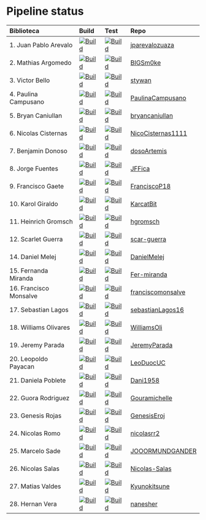 # Pipeline status
Biblioteca | Build | Test | Repo 
|:-----|:-------|:-----|:-----
|1. Juan Pablo Arevalo|[![Build](https://github.com/jparevalozuaza/dsy1103-salas-bibliotecas/actions/workflows/build.yml/badge.svg)](https://github.com/jparevalozuaza/dsy1103-salas-bibliotecas/actions/workflows/build.yml)|[![Build](https://github.com/jparevalozuaza/dsy1103-salas-bibliotecas/actions/workflows/tests.yml/badge.svg)](https://github.com/jparevalozuaza/dsy1103-salas-bibliotecas/actions/workflows/tests.yml)|[jparevalozuaza](https://github.com/jparevalozuaza/dsy1103-salas-bibliotecas)
|2. Mathias Argomedo|[![Build](https://github.com/BIGSm0ke/dsy1103-salas-bibliotecas/actions/workflows/build.yml/badge.svg)](https://github.com/BIGSm0ke/dsy1103-salas-bibliotecas/actions/workflows/build.yml)|[![Build](https://github.com/BIGSm0ke/dsy1103-salas-bibliotecas/actions/workflows/tests.yml/badge.svg)](https://github.com/BIGSm0ke/dsy1103-salas-bibliotecas/actions/workflows/tests.yml)|[BIGSm0ke](https://github.com/BIGSm0ke/dsy1103-salas-bibliotecas)
|3. Victor Bello|[![Build](https://github.com/stywan/dsy1103-salas-bibliotecas/actions/workflows/build.yml/badge.svg)](https://github.com/stywan/dsy1103-salas-bibliotecas/actions/workflows/build.yml)|[![Build](https://github.com/stywan/dsy1103-salas-bibliotecas/actions/workflows/tests.yml/badge.svg)](https://github.com/stywan/dsy1103-salas-bibliotecas/actions/workflows/tests.yml)|[stywan](https://github.com/stywan/dsy1103-salas-bibliotecas)
|4. Paulina Campusano|[![Build](https://github.com/PaulinaCampusano/dsy1103-salas-bibliotecas/actions/workflows/build.yml/badge.svg)](https://github.com/PaulinaCampusano/dsy1103-salas-bibliotecas/actions/workflows/build.yml)|[![Build](https://github.com/PaulinaCampusano/dsy1103-salas-bibliotecas/actions/workflows/tests.yml/badge.svg)](https://github.com/PaulinaCampusano/dsy1103-salas-bibliotecas/actions/workflows/tests.yml)|[PaulinaCampusano](https://github.com/PaulinaCampusano/dsy1103-salas-bibliotecas)
|5. Bryan Caniullan|[![Build](https://github.com/bryancaniullan/dsy1103-salas-bibliotecas/actions/workflows/build.yml/badge.svg)](https://github.com/bryancaniullan/dsy1103-salas-bibliotecas/actions/workflows/build.yml)|[![Build](https://github.com/bryancaniullan/dsy1103-salas-bibliotecas/actions/workflows/tests.yml/badge.svg)](https://github.com/bryancaniullan/dsy1103-salas-bibliotecas/actions/workflows/tests.yml)|[bryancaniullan](https://github.com/bryancaniullan/dsy1103-salas-bibliotecas)
|6. Nicolas Cisternas|[![Build](https://github.com/NicoCisternas1111/dsy1103-salas-bibliotecas/actions/workflows/build.yml/badge.svg)](https://github.com/NicoCisternas1111/dsy1103-salas-bibliotecas/actions/workflows/build.yml)|[![Build](https://github.com/NicoCisternas1111/dsy1103-salas-bibliotecas/actions/workflows/tests.yml/badge.svg)](https://github.com/NicoCisternas1111/dsy1103-salas-bibliotecas/actions/workflows/tests.yml)|[NicoCisternas1111](https://github.com/NicoCisternas1111/dsy1103-salas-bibliotecas)
|7. Benjamin Donoso|[![Build](https://github.com/dosoArtemis/dsy1103-salas-bibliotecas/actions/workflows/build.yml/badge.svg)](https://github.com/dosoArtemis/dsy1103-salas-bibliotecas/actions/workflows/build.yml)|[![Build](https://github.com/dosoArtemis/dsy1103-salas-bibliotecas/actions/workflows/tests.yml/badge.svg)](https://github.com/dosoArtemis/dsy1103-salas-bibliotecas/actions/workflows/tests.yml)|[dosoArtemis](https://github.com/dosoArtemis/dsy1103-salas-bibliotecas)
|8. Jorge Fuentes|[![Build](https://github.com/JFFica/dsy1103-salas-bibliotecas/actions/workflows/build.yml/badge.svg)](https://github.com/JFFica/dsy1103-salas-bibliotecas/actions/workflows/build.yml)|[![Build](https://github.com/JFFica/dsy1103-salas-bibliotecas/actions/workflows/tests.yml/badge.svg)](https://github.com/JFFica/dsy1103-salas-bibliotecas/actions/workflows/tests.yml)|[JFFica](https://github.com/JFFica/dsy1103-salas-bibliotecas)
|9. Francisco Gaete|[![Build](https://github.com/FranciscoP18/dsy1103-salas-bibliotecas/actions/workflows/build.yml/badge.svg)](https://github.com/FranciscoP18/dsy1103-salas-bibliotecas/actions/workflows/build.yml)|[![Build](https://github.com/FranciscoP18/dsy1103-salas-bibliotecas/actions/workflows/tests.yml/badge.svg)](https://github.com/FranciscoP18/dsy1103-salas-bibliotecas/actions/workflows/tests.yml)|[FranciscoP18](https://github.com/FranciscoP18/dsy1103-salas-bibliotecas)
|10. Karol Giraldo|[![Build](https://github.com/KarcatBit/dsy1103-salas-bibliotecas/actions/workflows/build.yml/badge.svg)](https://github.com/KarcatBit/dsy1103-salas-bibliotecas/actions/workflows/build.yml)|[![Build](https://github.com/KarcatBit/dsy1103-salas-bibliotecas/actions/workflows/tests.yml/badge.svg)](https://github.com/KarcatBit/dsy1103-salas-bibliotecas/actions/workflows/tests.yml)|[KarcatBit](https://github.com/KarcatBit/dsy1103-salas-bibliotecas)
|11. Heinrich Gromsch|[![Build](https://github.com/hgromsch/dsy1103-salas-bibliotecas/actions/workflows/build.yml/badge.svg)](https://github.com/hgromsch/dsy1103-salas-bibliotecas/actions/workflows/build.yml)|[![Build](https://github.com/hgromsch/dsy1103-salas-bibliotecas/actions/workflows/tests.yml/badge.svg)](https://github.com/hgromsch/dsy1103-salas-bibliotecas/actions/workflows/tests.yml)|[hgromsch](https://github.com/hgromsch/dsy1103-salas-bibliotecas)
|12. Scarlet Guerra|[![Build](https://github.com/scar-guerra/dsy1103-salas-bibliotecas/actions/workflows/build.yml/badge.svg)](https://github.com/scar-guerra/dsy1103-salas-bibliotecas/actions/workflows/build.yml)|[![Build](https://github.com/scar-guerra/dsy1103-salas-bibliotecas/actions/workflows/tests.yml/badge.svg)](https://github.com/scar-guerra/dsy1103-salas-bibliotecas/actions/workflows/tests.yml)|[scar-guerra](https://github.com/scar-guerra/dsy1103-salas-bibliotecas)
|14. Daniel Melej|[![Build](https://github.com/DanielMelej/dsy1103-salas-bibliotecas/actions/workflows/build.yml/badge.svg)](https://github.com/DanielMelej/dsy1103-salas-bibliotecas/actions/workflows/build.yml)|[![Build](https://github.com/DanielMelej/dsy1103-salas-bibliotecas/actions/workflows/tests.yml/badge.svg)](https://github.com/DanielMelej/dsy1103-salas-bibliotecas/actions/workflows/tests.yml)|[DanielMelej](https://github.com/DanielMelej/dsy1103-salas-bibliotecas)
|15. Fernanda Miranda|[![Build](https://github.com/Fer-miranda/dsy1103-salas-bibliotecas/actions/workflows/build.yml/badge.svg)](https://github.com/Fer-miranda/dsy1103-salas-bibliotecas/actions/workflows/build.yml)|[![Build](https://github.com/Fer-miranda/dsy1103-salas-bibliotecas/actions/workflows/tests.yml/badge.svg)](https://github.com/Fer-miranda/dsy1103-salas-bibliotecas/actions/workflows/tests.yml)|[Fer-miranda](https://github.com/Fer-miranda/dsy1103-salas-bibliotecas)
|16. Francisco Monsalve|[![Build](https://github.com/franciscomonsalve/dsy1103-salas-bibliotecas/actions/workflows/build.yml/badge.svg)](https://github.com/franciscomonsalve/dsy1103-salas-bibliotecas/actions/workflows/build.yml)|[![Build](https://github.com/franciscomonsalve/dsy1103-salas-bibliotecas/actions/workflows/tests.yml/badge.svg)](https://github.com/franciscomonsalve/dsy1103-salas-bibliotecas/actions/workflows/tests.yml)|[franciscomonsalve](https://github.com/franciscomonsalve/dsy1103-salas-bibliotecas)
|17. Sebastian Lagos|[![Build](https://github.com/sebastianLagos16/dsy1103-salas-bibliotecas/actions/workflows/build.yml/badge.svg)](https://github.com/sebastianLagos16/dsy1103-salas-bibliotecas/actions/workflows/build.yml)|[![Build](https://github.com/sebastianLagos16/dsy1103-salas-bibliotecas/actions/workflows/tests.yml/badge.svg)](https://github.com/sebastianLagos16/dsy1103-salas-bibliotecas/actions/workflows/tests.yml)|[sebastianLagos16](https://github.com/sebastianLagos16/dsy1103-salas-bibliotecas)
|18. Williams Olivares|[![Build](https://github.com/WilliamsOli/dsy1103-salas-bibliotecas/actions/workflows/build.yml/badge.svg)](https://github.com/WilliamsOli/dsy1103-salas-bibliotecas/actions/workflows/build.yml)|[![Build](https://github.com/WilliamsOli/dsy1103-salas-bibliotecas/actions/workflows/tests.yml/badge.svg)](https://github.com/WilliamsOli/dsy1103-salas-bibliotecas/actions/workflows/tests.yml)|[WilliamsOli](https://github.com/WilliamsOli/dsy1103-salas-bibliotecas)
|19. Jeremy Parada|[![Build](https://github.com/JeremyParada/dsy1103-salas-bibliotecas/actions/workflows/build.yml/badge.svg)](https://github.com/JeremyParada/dsy1103-salas-bibliotecas/actions/workflows/build.yml)|[![Build](https://github.com/JeremyParada/dsy1103-salas-bibliotecas/actions/workflows/tests.yml/badge.svg)](https://github.com/JeremyParada/dsy1103-salas-bibliotecas/actions/workflows/tests.yml)|[JeremyParada](https://github.com/JeremyParada/dsy1103-salas-bibliotecas)
|20. Leopoldo Payacan|[![Build](https://github.com/LeoDuocUC/dsy1103-salas-bibliotecas/actions/workflows/build.yml/badge.svg)](https://github.com/LeoDuocUC/dsy1103-salas-bibliotecas/actions/workflows/build.yml)|[![Build](https://github.com/LeoDuocUC/dsy1103-salas-bibliotecas/actions/workflows/tests.yml/badge.svg)](https://github.com/LeoDuocUC/dsy1103-salas-bibliotecas/actions/workflows/tests.yml)|[LeoDuocUC](https://github.com/LeoDuocUC/dsy1103-salas-bibliotecas)
|21. Daniela Poblete|[![Build](https://github.com/Dani1958/dsy1103-salas-bibliotecas/actions/workflows/build.yml/badge.svg)](https://github.com/Dani1958/dsy1103-salas-bibliotecas/actions/workflows/build.yml)|[![Build](https://github.com/Dani1958/dsy1103-salas-bibliotecas/actions/workflows/tests.yml/badge.svg)](https://github.com/Dani1958/dsy1103-salas-bibliotecas/actions/workflows/tests.yml)|[Dani1958](https://github.com/Dani1958/dsy1103-salas-bibliotecas)
|22. Guora Rodriguez|[![Build](https://github.com/Gouramichelle/dsy1103-salas-bibliotecas/actions/workflows/build.yml/badge.svg)](https://github.com/Gouramichelle/dsy1103-salas-bibliotecas/actions/workflows/build.yml)|[![Build](https://github.com/Gouramichelle/dsy1103-salas-bibliotecas/actions/workflows/tests.yml/badge.svg)](https://github.com/Gouramichelle/dsy1103-salas-bibliotecas/actions/workflows/tests.yml)|[Gouramichelle](https://github.com/Gouramichelle/dsy1103-salas-bibliotecas)
|23. Genesis Rojas|[![Build](https://github.com/GenesisEroj/dsy1103-salas-bibliotecas/actions/workflows/build.yml/badge.svg)](https://github.com/GenesisEroj/dsy1103-salas-bibliotecas/actions/workflows/build.yml)|[![Build](https://github.com/GenesisEroj/dsy1103-salas-bibliotecas/actions/workflows/tests.yml/badge.svg)](https://github.com/GenesisEroj/dsy1103-salas-bibliotecas/actions/workflows/tests.yml)|[GenesisEroj](https://github.com/GenesisEroj/dsy1103-salas-bibliotecas)
|24. Nicolas Romo|[![Build](https://github.com/nicolasrr2/dsy1103-salas-bibliotecas/actions/workflows/build.yml/badge.svg)](https://github.com/nicolasrr2/dsy1103-salas-bibliotecas/actions/workflows/build.yml)|[![Build](https://github.com/nicolasrr2/dsy1103-salas-bibliotecas/actions/workflows/tests.yml/badge.svg)](https://github.com/nicolasrr2/dsy1103-salas-bibliotecas/actions/workflows/tests.yml)|[nicolasrr2](https://github.com/nicolasrr2/dsy1103-salas-bibliotecas)
|25. Marcelo Sade|[![Build](https://github.com/JOOORMUNDGANDER/dsy1103-salas-bibliotecas/actions/workflows/build.yml/badge.svg)](https://github.com/JOOORMUNDGANDER/dsy1103-salas-bibliotecas/actions/workflows/build.yml)|[![Build](https://github.com/JOOORMUNDGANDER/dsy1103-salas-bibliotecas/actions/workflows/tests.yml/badge.svg)](https://github.com/JOOORMUNDGANDER/dsy1103-salas-bibliotecas/actions/workflows/tests.yml)|[JOOORMUNDGANDER](https://github.com/JOOORMUNDGANDER/dsy1103-salas-bibliotecas)
|26. Nicolas Salas|[![Build](https://github.com/Nicolas-Salas/dsy1103-salas-bibliotecas/actions/workflows/build.yml/badge.svg)](https://github.com/Nicolas-Salas/dsy1103-salas-bibliotecas/actions/workflows/build.yml)|[![Build](https://github.com/Nicolas-Salas/dsy1103-salas-bibliotecas/actions/workflows/tests.yml/badge.svg)](https://github.com/Nicolas-Salas/dsy1103-salas-bibliotecas/actions/workflows/tests.yml)|[Nicolas-Salas](https://github.com/Nicolas-Salas/dsy1103-salas-bibliotecas)
|27. Matias Valdes|[![Build](https://github.com/Kyunokitsune/dsy1103-salas-bibliotecas/actions/workflows/build.yml/badge.svg)](https://github.com/Kyunokitsune/dsy1103-salas-bibliotecas/actions/workflows/build.yml)|[![Build](https://github.com/Kyunokitsune/dsy1103-salas-bibliotecas/actions/workflows/tests.yml/badge.svg)](https://github.com/Kyunokitsune/dsy1103-salas-bibliotecas/actions/workflows/tests.yml)|[Kyunokitsune](https://github.com/Kyunokitsune/dsy1103-salas-bibliotecas)
|28. Hernan Vera|[![Build](https://github.com/nanesher/dsy1103-salas-bibliotecas/actions/workflows/build.yml/badge.svg)](https://github.com/nanesher/dsy1103-salas-bibliotecas/actions/workflows/build.yml)|[![Build](https://github.com/nanesher/dsy1103-salas-bibliotecas/actions/workflows/tests.yml/badge.svg)](https://github.com/nanesher/dsy1103-salas-bibliotecas/actions/workflows/tests.yml)|[nanesher](https://github.com/nanesher/dsy1103-salas-bibliotecas)
